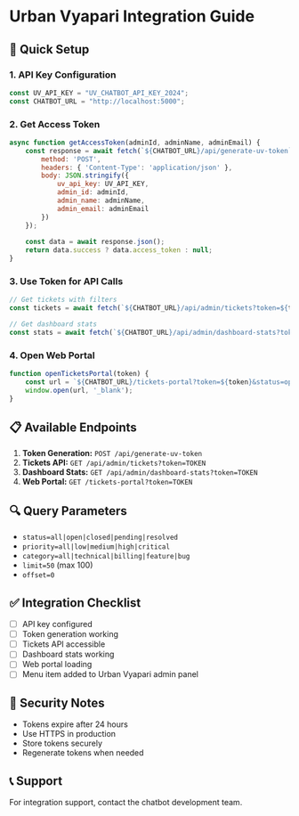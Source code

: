 
# Urban Vyapari Integration Guide

## 🔧 Quick Setup

### 1. API Key Configuration
```javascript
const UV_API_KEY = "UV_CHATBOT_API_KEY_2024";
const CHATBOT_URL = "http://localhost:5000";
```

### 2. Get Access Token
```javascript
async function getAccessToken(adminId, adminName, adminEmail) {
    const response = await fetch(`${CHATBOT_URL}/api/generate-uv-token`, {
        method: 'POST',
        headers: { 'Content-Type': 'application/json' },
        body: JSON.stringify({
            uv_api_key: UV_API_KEY,
            admin_id: adminId,
            admin_name: adminName,
            admin_email: adminEmail
        })
    });
    
    const data = await response.json();
    return data.success ? data.access_token : null;
}
```

### 3. Use Token for API Calls
```javascript
// Get tickets with filters
const tickets = await fetch(`${CHATBOT_URL}/api/admin/tickets?token=${token}&status=open&priority=high`);

// Get dashboard stats
const stats = await fetch(`${CHATBOT_URL}/api/admin/dashboard-stats?token=${token}`);
```

### 4. Open Web Portal
```javascript
function openTicketsPortal(token) {
    const url = `${CHATBOT_URL}/tickets-portal?token=${token}&status=open`;
    window.open(url, '_blank');
}
```

## 📋 Available Endpoints

1. **Token Generation:** `POST /api/generate-uv-token`
2. **Tickets API:** `GET /api/admin/tickets?token=TOKEN`
3. **Dashboard Stats:** `GET /api/admin/dashboard-stats?token=TOKEN`
4. **Web Portal:** `GET /tickets-portal?token=TOKEN`

## 🔍 Query Parameters

- `status=all|open|closed|pending|resolved`
- `priority=all|low|medium|high|critical`
- `category=all|technical|billing|feature|bug`
- `limit=50` (max 100)
- `offset=0`

## ✅ Integration Checklist

- [ ] API key configured
- [ ] Token generation working
- [ ] Tickets API accessible
- [ ] Dashboard stats working
- [ ] Web portal loading
- [ ] Menu item added to Urban Vyapari admin panel

## 🔐 Security Notes

- Tokens expire after 24 hours
- Use HTTPS in production
- Store tokens securely
- Regenerate tokens when needed

## 📞 Support

For integration support, contact the chatbot development team.

